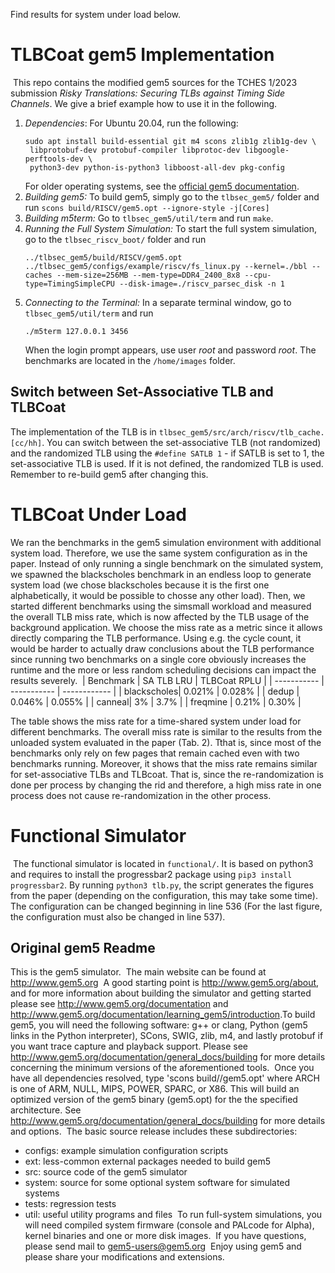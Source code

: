 Find results for system under load below.
# TLBCoat gem5 Implementation
​
This repo contains the modified gem5 sources for the TCHES 1/2023 submission _Risky Translations: Securing TLBs against Timing Side Channels_.
We give a brief example how to use it in the following.
​
1. *Dependencies*: For Ubuntu 20.04, run the following:
   ```
   sudo apt install build-essential git m4 scons zlib1g zlib1g-dev \
    libprotobuf-dev protobuf-compiler libprotoc-dev libgoogle-perftools-dev \
    python3-dev python-is-python3 libboost-all-dev pkg-config
   ```
   For older operating systems, see the [official gem5 documentation](https://www.gem5.org/documentation/general_docs/building).
2. *Building gem5:* To build gem5, simply go to the `tlbsec_gem5/` folder and run 
   ```scons build/RISCV/gem5.opt --ignore-style -j[Cores]```
3. *Building m5term:* Go to `tlbsec_gem5/util/term` and run `make`.
4. *Running the Full System Simulation:* To start the full system simulation, go to the `tlbsec_riscv_boot/` folder and run 
   ```
   ../tlbsec_gem5/build/RISCV/gem5.opt ../tlbsec_gem5/configs/example/riscv/fs_linux.py --kernel=./bbl --caches --mem-size=256MB --mem-type=DDR4_2400_8x8 --cpu-type=TimingSimpleCPU --disk-image=./riscv_parsec_disk -n 1
   ```
5. *Connecting to the Terminal:* In a separate terminal window, go to `tlbsec_gem5/util/term` and run 
   ```
   ./m5term 127.0.0.1 3456
   ```
   When the login prompt appears, use user _root_ and password _root_. The benchmarks are located in the `/home/images` folder.
​
## Switch between Set-Associative TLB and TLBCoat

The implementation of the TLB is in `tlbsec_gem5/src/arch/riscv/tlb_cache.[cc/hh]`. You can switch between the set-associative
TLB (not randomized) and the randomized TLB using the `#define SATLB 1` - if SATLB is set to 1, the set-associative TLB is used.
If it is not defined, the randomized TLB is used. Remember to re-build gem5 after changing this. 
​

# TLBCoat Under Load

​We ran the benchmarks in the gem5 simulation environment with additional system load. 
Therefore, we use the same system configuration as in the paper.
Instead of only running a single benchmark on the simulated system, we spawned the blackscholes benchmark in an endless loop to generate system load (we chose blackscholes because it is the first one alphabetically, it would be possible to chosse any other load). 
Then, we started different benchmarks using the simsmall workload and measured the overall TLB miss rate, which is now affected by the TLB usage of the background application. 
We choose the miss rate as a metric since it allows directly comparing the TLB performance. 
Using e.g. the cycle count, it would be harder to actually draw conclusions about the TLB performance since running 
two benchmarks on a single core obviously increases the runtime and the more or less random scheduling decisions can impact
the results severely. 
​
| Benchmark   | SA TLB LRU  | TLBCoat RPLU |
| ----------- | ----------- | ------------ |
| blackscholes| 0.021%    | 0.028%      |
| dedup | 0.046%     | 0.055%      |
| canneal| 3%     | 3.7%      |
| freqmine | 0.21%     | 0.30%    |

The table shows the miss rate for a time-shared system under load for different benchmarks. 
The overall miss rate is similar to the results from the unloaded system evaluated in the paper (Tab. 2).
Tthat is, since most of the benchmarks only rely on few pages that remain cached even with two benchmarks running. 
Moreover, it shows that the miss rate remains similar for set-associative TLBs and TLBcoat. 
​That is, since the re-randomization is done per process by changing the rid and therefore,
a high miss rate in one process does not cause re-randomization in the other process.  


# Functional Simulator
​
The functional simulator is located in `functional/`. It is based on python3 and requires to install the progressbar2 package using 
`pip3 install progressbar2`. By running `python3 tlb.py`, the script generates the figures from the paper (depending on the configuration, this may take some time). The configuration can be changed beginning in line 536 (For the last figure, the configuration must also be changed in line 537). 
​
## Original gem5 Readme
This is the gem5 simulator.
​
The main website can be found at http://www.gem5.org
​
A good starting point is http://www.gem5.org/about, and for
more information about building the simulator and getting started
please see http://www.gem5.org/documentation and
http://www.gem5.org/documentation/learning_gem5/introduction.
​
To build gem5, you will need the following software: g++ or clang,
Python (gem5 links in the Python interpreter), SCons, SWIG, zlib, m4,
and lastly protobuf if you want trace capture and playback
support. Please see http://www.gem5.org/documentation/general_docs/building
for more details concerning the minimum versions of the aforementioned tools.
​
Once you have all dependencies resolved, type 'scons
build/<ARCH>/gem5.opt' where ARCH is one of ARM, NULL, MIPS, POWER, SPARC,
or X86. This will build an optimized version of the gem5 binary (gem5.opt)
for the the specified architecture. See
http://www.gem5.org/documentation/general_docs/building for more details and
options.
​
The basic source release includes these subdirectories:
   - configs: example simulation configuration scripts
   - ext: less-common external packages needed to build gem5
   - src: source code of the gem5 simulator
   - system: source for some optional system software for simulated systems
   - tests: regression tests
   - util: useful utility programs and files
​
To run full-system simulations, you will need compiled system firmware
(console and PALcode for Alpha), kernel binaries and one or more disk
images.
​
If you have questions, please send mail to gem5-users@gem5.org
​
Enjoy using gem5 and please share your modifications and extensions.
​
